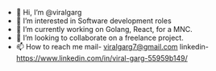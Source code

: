 - 👋 Hi, I’m @viralgarg
- 👀 I’m interested in Software development roles
- 🌱 I’m currently working on Golang, React, for a MNC.
- 💞️ I’m looking to collaborate on a freelance project.
- 📫 How to reach me 
     mail- viralgarg7@gmail.com
     linkedin- https://www.linkedin.com/in/viral-garg-55959b149/

<!---
viralgarg/viralgarg is a ✨ special ✨ repository because its `README.md` (this file) appears on your GitHub profile.
You can click the Preview link to take a look at your changes.
--->
